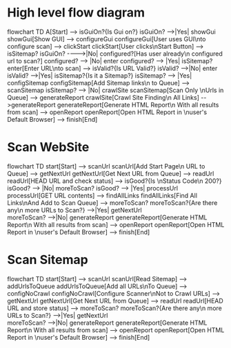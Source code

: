 # High level flow diagram

flowchart TD
    A[Start] --> isGuiOn?{Is Gui on?}
    isGuiOn? -->|Yes| showGui
    showGui[Show GUI] --> configureGui
    configureGui[User uses GUI\nto configure scan] --> clickStart
    clickStart[User clicks\nStart Button] --> isSitemap?
    isGuiOn? ---->|No| configured?[Has user already\n configured url to scan?]
    configured? --> |No| enter
    configured? --> |Yes| isSitemap?
    enter[Enter URL\nto scan] --> isValid?{Is URL Valid?}
    isValid? -->|No| enter
    isValid? -->|Yes| isSitemap?{Is it a Sitemap?}
    isSitemap? --> |Yes| configSitemap
    configSitemap[Add Sitemap links\n to Queue] --> scanSitemap
    isSitemap? --> |No| crawlSite
    scanSitemap[Scan Only \nUrls in Queue] --> generateReport
    crawlSite[Crawl Site Finding\n All Links] -->generateReport
    generateReport[Generate HTML Report\n With all results from scan] --> openReport
    openReport[Open HTML Report in \nuser's Default Browser] --> finish[End]

# Scan WebSite

flowchart TD
    start[Start] --> scanUrl
    scanUrl[Add Start Page\n URL to Queue] --> getNextUrl
    getNextUrl[Get Next URL from Queue] --> readUrl
    readUrl[HEAD URL and check status] --> isGood?{Is \nStatus Code\n 200?}
    isGood? --> |No| moreToScan?
    isGood? --> |Yes| processUrl
    processUrl[GET URL contents] --> findAllLinks
    findAllLinks[Find All Links\nAnd Add to Scan Queue] --> moreToScan?
    moreToScan?{Are there any\n more URLs to Scan?} -->|Yes| getNextUrl    
    moreToScan? -->|No| generateReport
    generateReport[Generate HTML Report\n With all results from scan] --> openReport
    openReport[Open HTML Report in \nuser's Default Browser] --> finish[End]

# Scan Sitemap

flowchart TD
    start[Start] --> scanUrl
    scanUrl[Read Sitemap] --> addUrlsToQueue
    addUrlsToQueue[Add all URLs\nTo Queue] --> configNoCrawl
    configNoCrawl[Configure Scanner\nNot to Crawl URLs] --> getNextUrl
    getNextUrl[Get Next URL from Queue] --> readUrl
    readUrl[HEAD URL and store status] --> moreToScan?
    moreToScan?{Are there any\n more URLs to Scan?} -->|Yes| getNextUrl    
    moreToScan? -->|No| generateReport
    generateReport[Generate HTML Report\n With all results from scan] --> openReport
    openReport[Open HTML Report in \nuser's Default Browser] --> finish[End]